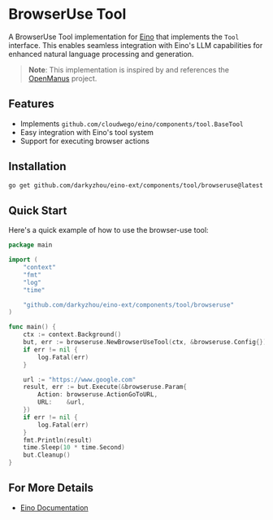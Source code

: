 # BrowserUse Tool

A BrowserUse Tool implementation for [Eino](https://github.com/cloudwego/eino) that implements the `Tool` interface. This enables seamless integration with Eino's LLM capabilities for enhanced natural language processing and generation.
> **Note**: This implementation is inspired by and references the [OpenManus](https://github.com/mannaandpoem/OpenManus) project.

## Features

- Implements `github.com/cloudwego/eino/components/tool.BaseTool`
- Easy integration with Eino's tool system
- Support for executing browser actions

## Installation

```bash
go get github.com/darkyzhou/eino-ext/components/tool/browseruse@latest
```

## Quick Start

Here's a quick example of how to use the browser-use tool:

```go
package main

import (
	"context"
	"fmt"
	"log"
	"time"

	"github.com/darkyzhou/eino-ext/components/tool/browseruse"
)

func main() {
	ctx := context.Background()
	but, err := browseruse.NewBrowserUseTool(ctx, &browseruse.Config{})
	if err != nil {
		log.Fatal(err)
	}

	url := "https://www.google.com"
	result, err := but.Execute(&browseruse.Param{
		Action: browseruse.ActionGoToURL,
		URL:    &url,
	})
	if err != nil {
		log.Fatal(err)
	}
	fmt.Println(result)
	time.Sleep(10 * time.Second)
	but.Cleanup()
}

```

## For More Details

- [Eino Documentation](https://github.com/cloudwego/eino)
